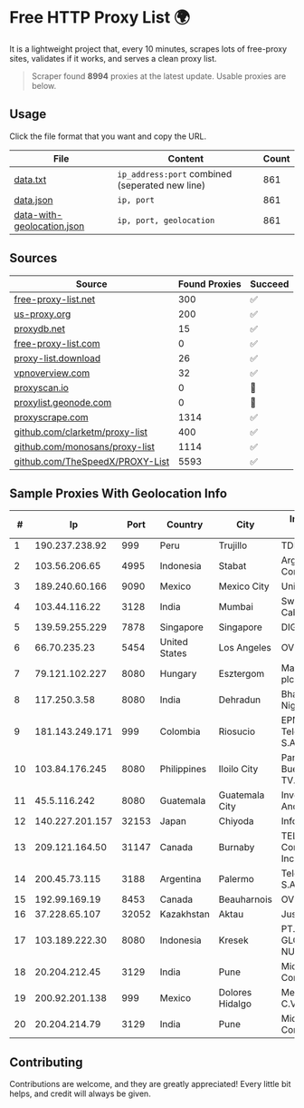 
# Free HTTP Proxy List 🌍

It is a lightweight project that, every 10 minutes, scrapes lots of free-proxy sites, validates if it works, and serves a clean proxy list.


> Scraper found **8994** proxies at the latest update. Usable proxies are below.

## Usage

Click the file format that you want and copy the URL.


|File|Content|Count|
|----|-------|-----|
|[data.txt](https://raw.githubusercontent.com/themiralay/Proxy-List-World/master/data.txt)|`ip_address:port` combined (seperated new line)|861|
|[data.json](https://raw.githubusercontent.com/themiralay/Proxy-List-World/master/data.json)|`ip, port`|861|
|[data-with-geolocation.json](https://raw.githubusercontent.com/themiralay/Proxy-List-World/master/data-with-geolocation.json)|`ip, port, geolocation`|861|

## Sources

|Source|Found Proxies|Succeed|
|------|-------------|-------|
|[free-proxy-list.net](https://free-proxy-list.net)|300|✅|
|[us-proxy.org](https://www.us-proxy.org)|200|✅|
|[proxydb.net](http://proxydb.net)|15|✅|
|[free-proxy-list.com](https://free-proxy-list.com/?page=&port=&type%5B%5D=http&type%5B%5D=https&up_time=0&search=Search)|0|✅|
|[proxy-list.download](https://www.proxy-list.download/HTTP)|26|✅|
|[vpnoverview.com](https://vpnoverview.com/privacy/anonymous-browsing/free-proxy-servers)|32|✅|
|[proxyscan.io](https://www.proxyscan.io)|0|🚫|
|[proxylist.geonode.com](https://proxylist.geonode.com/api/proxy-list?limit=300&page=1&sort_by=lastChecked&sort_type=desc&protocols=http,https)|0|🚫|
|[proxyscrape.com](https://api.proxyscrape.com/v2/?request=displayproxies&protocol=http&timeout=10000&country=all&ssl=all&anonymity=all)|1314|✅|
|[github.com/clarketm/proxy-list](https://raw.githubusercontent.com/clarketm/proxy-list/master/proxy-list-raw.txt)|400|✅|
|[github.com/monosans/proxy-list](https://raw.githubusercontent.com/monosans/proxy-list/main/proxies/http.txt)|1114|✅|
|[github.com/TheSpeedX/PROXY-List](https://raw.githubusercontent.com/TheSpeedX/PROXY-List/master/http.txt)|5593|✅|


## Sample Proxies With Geolocation Info

|#|Ip|Port|Country|City|Internet Service Provider|
|-|--|----|-------|----|-------------------------|
|1|190.237.238.92|999|Peru|Trujillo|TDP-GRS|
|2|103.56.206.65|4995|Indonesia|Stabat|Argon Data Communication|
|3|189.240.60.166|9090|Mexico|Mexico City|Uninet S.A. de C.V.|
|4|103.44.116.22|3128|India|Mumbai|Swastik Internet and Cables pvt. ltd|
|5|139.59.255.229|7878|Singapore|Singapore|DIGITALOCEAN|
|6|66.70.235.23|5454|United States|Los Angeles|OVH Hosting|
|7|79.121.102.227|8080|Hungary|Esztergom|Magyar Telekom plc.|
|8|117.250.3.58|8080|India|Dehradun|Bharat Sanchar Nigam Ltd|
|9|181.143.249.171|999|Colombia|Riosucio|EPM Telecomunicaciones S.A. E.S.P.|
|10|103.84.176.245|8080|Philippines|Iloilo City|Panay Broadband / Buenavista Cable TV., Inc.|
|11|45.5.116.242|8080|Guatemala|Guatemala City|Inversiones Grajeda Andrade S.A|
|12|140.227.201.157|32153|Japan|Chiyoda|InfoSphere|
|13|209.121.164.50|31147|Canada|Burnaby|TELUS Communications Inc.|
|14|200.45.73.115|3188|Argentina|Palermo|Telecom Argentina S.A.|
|15|192.99.169.19|8453|Canada|Beauharnois|OVH SAS|
|16|37.228.65.107|32052|Kazakhstan|Aktau|Jusan Mobile JSC|
|17|103.189.222.30|8080|Indonesia|Kresek|PT. WIKAPLUS GLOBAL NUSANTARA|
|18|20.204.212.45|3129|India|Pune|Microsoft Corporation|
|19|200.92.201.138|999|Mexico|Dolores Hidalgo|Mega Cable, S.A. de C.V.|
|20|20.204.214.79|3129|India|Pune|Microsoft Corporation|



## Contributing

Contributions are welcome, and they are greatly appreciated! Every
little bit helps, and credit will always be given.

